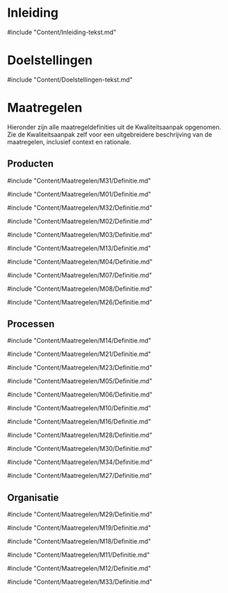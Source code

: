 # Inleiding

#include "Content/Inleiding-tekst.md"

# Doelstellingen

#include "Content/Doelstellingen-tekst.md"

# Maatregelen

Hieronder zijn alle maatregeldefinities uit de Kwaliteitsaanpak opgenomen. Zie de Kwaliteitsaanpak zelf voor een uitgebreidere beschrijving van de maatregelen, inclusief context en rationale.

## Producten

#include "Content/Maatregelen/M31/Definitie.md"

#include "Content/Maatregelen/M01/Definitie.md"

#include "Content/Maatregelen/M32/Definitie.md"

#include "Content/Maatregelen/M02/Definitie.md"

#include "Content/Maatregelen/M03/Definitie.md"

#include "Content/Maatregelen/M13/Definitie.md"

#include "Content/Maatregelen/M04/Definitie.md"

#include "Content/Maatregelen/M07/Definitie.md"

#include "Content/Maatregelen/M08/Definitie.md"

#include "Content/Maatregelen/M26/Definitie.md"

## Processen

#include "Content/Maatregelen/M14/Definitie.md"

#include "Content/Maatregelen/M21/Definitie.md"

#include "Content/Maatregelen/M23/Definitie.md"

#include "Content/Maatregelen/M05/Definitie.md"

#include "Content/Maatregelen/M06/Definitie.md"

#include "Content/Maatregelen/M10/Definitie.md"

#include "Content/Maatregelen/M16/Definitie.md"

#include "Content/Maatregelen/M28/Definitie.md"

#include "Content/Maatregelen/M30/Definitie.md"

#include "Content/Maatregelen/M34/Definitie.md"

#include "Content/Maatregelen/M27/Definitie.md"

## Organisatie

#include "Content/Maatregelen/M29/Definitie.md"

#include "Content/Maatregelen/M19/Definitie.md"

#include "Content/Maatregelen/M18/Definitie.md"

#include "Content/Maatregelen/M11/Definitie.md"

#include "Content/Maatregelen/M12/Definitie.md"

#include "Content/Maatregelen/M33/Definitie.md"
